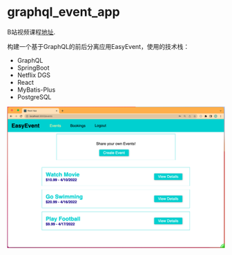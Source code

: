 # graphql_event_app

B站视频课程[地址](https://www.bilibili.com/video/BV1LQ4y1a72k).

构建一个基于GraphQL的前后分离应用EasyEvent，使用的技术栈：
* GraphQL
* SpringBoot
* Netflix DGS
* React
* MyBatis-Plus
* PostgreSQL

![应用截图](doc/screenshot.png)
